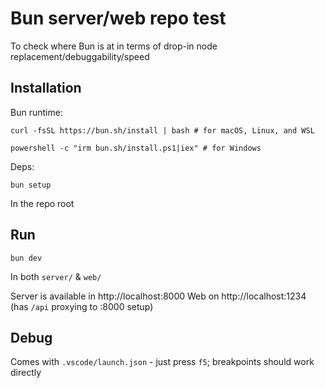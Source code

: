# Bun server/web repo test

To check where Bun is at in terms of drop-in node replacement/debuggability/speed

## Installation
Bun runtime:
```
curl -fsSL https://bun.sh/install | bash # for macOS, Linux, and WSL

powershell -c "irm bun.sh/install.ps1|iex" # for Windows
```

Deps:
```
bun setup
```
In the repo root

## Run
```
bun dev
```
In both `server/` & `web/`

Server is available in http://localhost:8000
Web on http://localhost:1234 (has `/api` proxying to :8000 setup)

## Debug
Comes with `.vscode/launch.json` - just press `f5`; breakpoints should work directly

